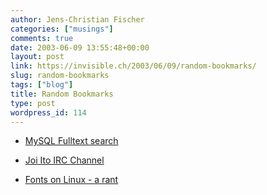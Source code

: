 ```yaml
---
author: Jens-Christian Fischer
categories: ["musings"]
comments: true
date: 2003-06-09 13:55:48+00:00
layout: post
link: https://invisible.ch/2003/06/09/random-bookmarks/
slug: random-bookmarks
tags: ["blog"]
title: Random Bookmarks
type: post
wordpress_id: 114
---
```


  * [MySQL Fulltext search](https://jeremy.zawodny.com/blog/archives/000576.html)


  * [Joi Ito IRC Channel](https://joi.ito.com/joiwiki/IrcChannel)


  * [Fonts on Linux - a rant](https://jeremy.zawodny.com/blog/archives/000773.html)


